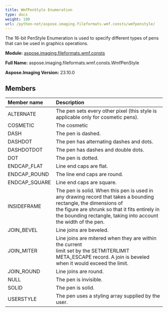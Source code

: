 ```yaml
---
title: WmfPenStyle Enumeration
type: docs
weight: 190
url: /python-net/aspose.imaging.fileformats.wmf.consts/wmfpenstyle/
---
```


The 16-bit PenStyle Enumeration is used to specify different types of pens that can be used in graphics operations.

**Module:** [aspose.imaging.fileformats.wmf.consts](/imaging/python-net/aspose.imaging.fileformats.wmf.consts/)

**Full Name:** aspose.imaging.fileformats.wmf.consts.WmfPenStyle

**Aspose.Imaging Version:** 23.10.0

## **Members**
| **Member name** | **Description** |
| :- | :- |
| ALTERNATE | The pen sets every other pixel (this style is applicable only for cosmetic pens). |
| COSMETIC | The cosmetic |
| DASH | The pen is dashed. |
| DASHDOT | The pen has alternating dashes and dots. |
| DASHDOTDOT | The pen has dashes and double dots. |
| DOT | The pen is dotted. |
| ENDCAP_FLAT | Line end caps are flat. |
| ENDCAP_ROUND | The line end caps are round. |
| ENDCAP_SQUARE | Line end caps are square. |
| INSIDEFRAME | The pen is solid. When this pen is used in any drawing record that takes a bounding rectangle, the dimensions of<br/>                the figure are shrunk so that it fits entirely in the bounding rectangle, taking into account the width of the pen. |
| JOIN_BEVEL | Line joins are beveled. |
| JOIN_MITER | Line joins are mitered when they are within the current<br/>                limit set by the SETMITERLIMIT META_ESCAPE record. A join is beveled when it would exceed the limit. |
| JOIN_ROUND | Line joins are round. |
| NULL | The pen is invisible. |
| SOLID | The pen is solid. |
| USERSTYLE | The pen uses a styling array supplied by the user. |
